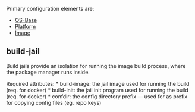 Primary configuration elements are:
* [OS-Base](Configuration/OS-Base.md)
* [Platform](Platform)
* [Image](Image)

## build-jail

Build jails provide an isolation for running the image build process, where the package manager runs inside.

Required attributes:
    * build-image: the jail image used for running the build (req. for docker)
    * build-init: the jail init program used for running the build (req. for docker)
    * confdir: the config directory prefix — used for as prefix for copying config files (eg. repo keys)
